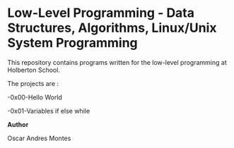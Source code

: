 # Low-Level Programming - Data Structures, Algorithms, Linux/Unix System Programming

This repository contains programs written for the low-level programming at Holberton School. 

The projects are :

-0x00-Hello World

-0x01-Variables if else while

**Author**

Oscar Andres Montes
